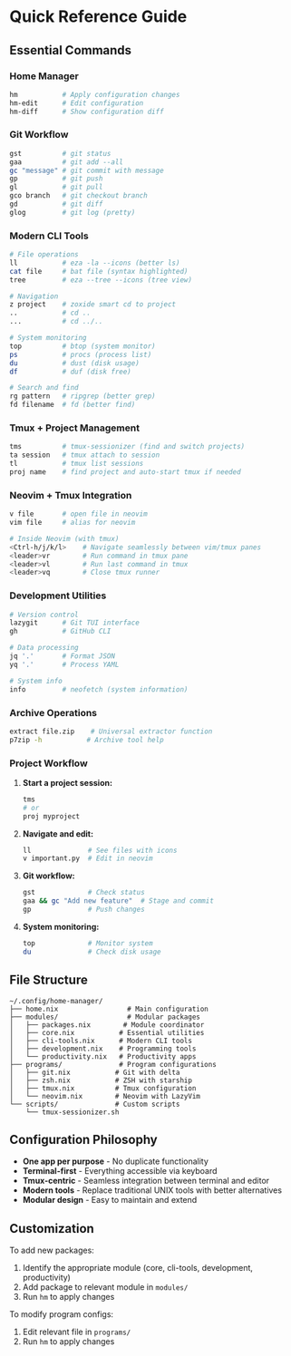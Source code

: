 # Quick Reference Guide

## Essential Commands

### Home Manager
```bash
hm           # Apply configuration changes
hm-edit      # Edit configuration
hm-diff      # Show configuration diff
```

### Git Workflow
```bash
gst          # git status
gaa          # git add --all
gc "message" # git commit with message
gp           # git push
gl           # git pull
gco branch   # git checkout branch
gd           # git diff
glog         # git log (pretty)
```

### Modern CLI Tools
```bash
# File operations
ll           # eza -la --icons (better ls)
cat file     # bat file (syntax highlighted)
tree         # eza --tree --icons (tree view)

# Navigation
z project    # zoxide smart cd to project
..           # cd ..
...          # cd ../..

# System monitoring
top          # btop (system monitor)
ps           # procs (process list)
du           # dust (disk usage)
df           # duf (disk free)

# Search and find
rg pattern   # ripgrep (better grep)
fd filename  # fd (better find)
```

### Tmux + Project Management
```bash
tms          # tmux-sessionizer (find and switch projects)
ta session   # tmux attach to session
tl           # tmux list sessions
proj name    # find project and auto-start tmux if needed
```

### Neovim + Tmux Integration
```bash
v file       # open file in neovim
vim file     # alias for neovim

# Inside Neovim (with tmux)
<Ctrl-h/j/k/l>    # Navigate seamlessly between vim/tmux panes
<leader>vr        # Run command in tmux pane
<leader>vl        # Run last command in tmux
<leader>vq        # Close tmux runner
```

### Development Utilities
```bash
# Version control
lazygit      # Git TUI interface
gh           # GitHub CLI

# Data processing
jq '.'       # Format JSON
yq '.'       # Process YAML

# System info
info         # neofetch (system information)
```

### Archive Operations
```bash
extract file.zip    # Universal extractor function
p7zip -h           # Archive tool help
```

### Project Workflow

1. **Start a project session:**
   ```bash
   tms
   # or
   proj myproject
   ```

2. **Navigate and edit:**
   ```bash
   ll              # See files with icons
   v important.py  # Edit in neovim
   ```

3. **Git workflow:**
   ```bash
   gst             # Check status
   gaa && gc "Add new feature"  # Stage and commit
   gp              # Push changes
   ```

4. **System monitoring:**
   ```bash
   top             # Monitor system
   du              # Check disk usage
   ```

## File Structure

```
~/.config/home-manager/
├── home.nix                 # Main configuration
├── modules/                 # Modular packages
│   ├── packages.nix        # Module coordinator
│   ├── core.nix           # Essential utilities
│   ├── cli-tools.nix      # Modern CLI tools
│   ├── development.nix    # Programming tools
│   └── productivity.nix   # Productivity apps
├── programs/              # Program configurations
│   ├── git.nix           # Git with delta
│   ├── zsh.nix           # ZSH with starship
│   ├── tmux.nix          # Tmux configuration
│   └── neovim.nix        # Neovim with LazyVim
└── scripts/              # Custom scripts
    └── tmux-sessionizer.sh
```

## Configuration Philosophy

- **One app per purpose** - No duplicate functionality
- **Terminal-first** - Everything accessible via keyboard
- **Tmux-centric** - Seamless integration between terminal and editor
- **Modern tools** - Replace traditional UNIX tools with better alternatives
- **Modular design** - Easy to maintain and extend

## Customization

To add new packages:
1. Identify the appropriate module (core, cli-tools, development, productivity)
2. Add package to relevant module in `modules/`
3. Run `hm` to apply changes

To modify program configs:
1. Edit relevant file in `programs/`
2. Run `hm` to apply changes